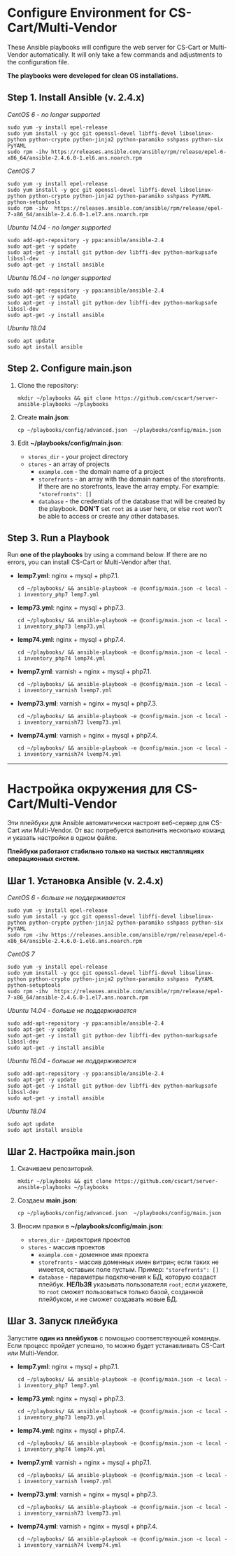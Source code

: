# Configure Environment for CS-Cart/Multi-Vendor

These Ansible playbooks will configure the web server for CS-Cart or Multi-Vendor automatically. It will only take a few commands and adjustments to the configuration file.

**The playbooks were developed for clean OS installations.**


## Step 1. Install Ansible (v. 2.4.x)

*CentOS 6 - no longer supported*

```
sudo yum -y install epel-release
sudo yum install -y gcc git openssl-devel libffi-devel libselinux-python python-crypto python-jinja2 python-paramiko sshpass python-six PyYAML
sudo rpm -ihv https://releases.ansible.com/ansible/rpm/release/epel-6-x86_64/ansible-2.4.6.0-1.el6.ans.noarch.rpm
```

*CentOS 7*

```
sudo yum -y install epel-release
sudo yum install -y gcc git openssl-devel libffi-devel libselinux-python python-crypto python-jinja2 python-paramiko sshpass PyYAML python-setuptools
sudo rpm -ihv  https://releases.ansible.com/ansible/rpm/release/epel-7-x86_64/ansible-2.4.6.0-1.el7.ans.noarch.rpm
```

*Ubuntu 14.04 - no longer supported*

```
sudo add-apt-repository -y ppa:ansible/ansible-2.4
sudo apt-get -y update
sudo apt-get -y install git python-dev libffi-dev python-markupsafe libssl-dev
sudo apt-get -y install ansible
```

*Ubuntu 16.04 - no longer supported*

```
sudo add-apt-repository -y ppa:ansible/ansible-2.4
sudo apt-get -y update
sudo apt-get -y install git python-dev libffi-dev python-markupsafe libssl-dev
sudo apt-get -y install ansible
```

*Ubuntu 18.04*

```
sudo apt update
sudo apt install ansible
```

## Step 2. Configure main.json

1. Clone the repository:

   ```
   mkdir ~/playbooks && git clone https://github.com/cscart/server-ansible-playbooks ~/playbooks
   ```

2. Create **main.json**:

   ```
   cp ~/playbooks/config/advanced.json  ~/playbooks/config/main.json
   ```

3. Edit **~/playbooks/config/main.json**:

   * `stores_dir` - your project directory
   * `stores` - an array of projects
     * `example.com` - the domain name of a project
     * `storefronts` - an array with the domain names of the storefronts. If there are no storefronts, leave the array empty. For example: `"storefronts": []`
     * `database` - the credentials of the database that will be created by the playbook. **DON'T** set `root` as a user here, or else `root` won't be able to access or create any other databases.


## Step 3. Run a Playbook

Run **one of the playbooks** by using a command below. If there are no errors, you can install CS-Cart or Multi-Vendor after that.

* **lemp7.yml**: nginx + mysql + php7.1.

  ```
  cd ~/playbooks/ && ansible-playbook -e @config/main.json -c local -i inventory_php7 lemp7.yml
  ```

* **lemp73.yml**: nginx + mysql + php7.3.

  ```
  cd ~/playbooks/ && ansible-playbook -e @config/main.json -c local -i inventory_php73 lemp73.yml
  ```

* **lemp74.yml**: nginx + mysql + php7.4.

  ```
  cd ~/playbooks/ && ansible-playbook -e @config/main.json -c local -i inventory_php74 lemp74.yml
  ```

* **lvemp7.yml**: varnish + nginx + mysql + php7.1.

  ```
  cd ~/playbooks/ && ansible-playbook -e @config/main.json -c local -i inventory_varnish lvemp7.yml
  ```

* **lvemp73.yml**: varnish + nginx + mysql + php7.3.

  ```
  cd ~/playbooks/ && ansible-playbook -e @config/main.json -c local -i inventory_varnish73 lvemp73.yml
  ```

* **lvemp74.yml**: varnish + nginx + mysql + php7.4.

  ```
  cd ~/playbooks/ && ansible-playbook -e @config/main.json -c local -i inventory_varnish74 lvemp74.yml
  ```

---

# Настройка окружения для CS-Cart/Multi-Vendor

Эти плейбуки для Ansible автоматически настроят веб-сервер для CS-Cart или Multi-Vendor. От вас потребуется выполнить несколько команд и указать настройки в одном файле.

**Плейбуки работают стабильно только на чистых инсталляциях операционных систем.**

## Шаг 1. Установка Ansible (v. 2.4.x)

*CentOS 6 - больше не поддерживается*

```
sudo yum -y install epel-release
sudo yum install -y gcc git openssl-devel libffi-devel libselinux-python python-crypto python-jinja2 python-paramiko sshpass python-six PyYAML
sudo rpm -ihv https://releases.ansible.com/ansible/rpm/release/epel-6-x86_64/ansible-2.4.6.0-1.el6.ans.noarch.rpm
```

*CentOS 7*

```
sudo yum -y install epel-release
sudo yum install -y gcc git openssl-devel libffi-devel libselinux-python python-crypto python-jinja2 python-paramiko sshpass  PyYAML python-setuptools
sudo rpm -ihv  https://releases.ansible.com/ansible/rpm/release/epel-7-x86_64/ansible-2.4.6.0-1.el7.ans.noarch.rpm
```

*Ubuntu 14.04 - больше не поддерживается*

```
sudo add-apt-repository -y ppa:ansible/ansible-2.4
sudo apt-get -y update
sudo apt-get -y install git python-dev libffi-dev python-markupsafe libssl-dev
sudo apt-get -y install ansible
```

*Ubuntu 16.04 - больше не поддерживается*

```
sudo add-apt-repository -y ppa:ansible/ansible-2.4
sudo apt-get -y update
sudo apt-get -y install git python-dev libffi-dev python-markupsafe libssl-dev
sudo apt-get -y install ansible
```

*Ubuntu 18.04*

```
sudo apt update
sudo apt install ansible
```


## Шаг 2. Настройка main.json

1. Скачиваем репозиторий.

   ```
   mkdir ~/playbooks && git clone https://github.com/cscart/server-ansible-playbooks ~/playbooks
   ```

2. Создаем **main.json**:

   ```
   cp ~/playbooks/config/advanced.json  ~/playbooks/config/main.json
   ```

3. Вносим правки в **~/playbooks/config/main.json**:
   * `stores_dir` - директория проектов
   * `stores` - массив проектов
     * `example.com` - доменное имя проекта
     * `storefronts` - массив доменных имен витрин; если таких не имеется, оставьик поле пустым. Пример: `"storefronts": []`
     * `database` - параметры подключения к БД, которую создаст плейбук. **НЕЛЬЗЯ** указывать пользователя `root`; если укажете, то `root` сможет пользоваться только базой, созданной плейбуком, и не сможет создавать новые БД.


## Шаг 3. Запуск плейбука

Запустите **один из плейбуков** с помощью соответствующей команды. Если процесс пройдет успешно, то можно будет устанавливать CS-Cart или Multi-Vendor.

* **lemp7.yml**: nginx + mysql + php7.1.

  ```
  cd ~/playbooks/ && ansible-playbook -e @config/main.json -c local -i inventory_php7 lemp7.yml
  ```
* **lemp73.yml**: nginx + mysql + php7.3.

  ```
  cd ~/playbooks/ && ansible-playbook -e @config/main.json -c local -i inventory_php73 lemp73.yml
  ```

* **lemp74.yml**: nginx + mysql + php7.4.

  ```
  cd ~/playbooks/ && ansible-playbook -e @config/main.json -c local -i inventory_php74 lemp74.yml
  ```

* **lvemp7.yml**: varnish + nginx + mysql + php7.1.

  ```
  cd ~/playbooks/ && ansible-playbook -e @config/main.json -c local -i inventory_varnish lvemp7.yml
  ```
* **lvemp73.yml**: varnish + nginx + mysql + php7.3.

  ```
  cd ~/playbooks/ && ansible-playbook -e @config/main.json -c local -i inventory_varnish73 lvemp73.yml
  ```

* **lvemp74.yml**: varnish + nginx + mysql + php7.4.

  ```
  cd ~/playbooks/ && ansible-playbook -e @config/main.json -c local -i inventory_varnish74 lvemp74.yml
  ```
